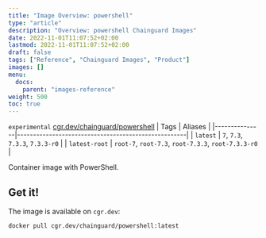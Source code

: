 ```yaml
---
title: "Image Overview: powershell"
type: "article"
description: "Overview: powershell Chainguard Images"
date: 2022-11-01T11:07:52+02:00
lastmod: 2022-11-01T11:07:52+02:00
draft: false
tags: ["Reference", "Chainguard Images", "Product"]
images: []
menu:
  docs:
    parent: "images-reference"
weight: 500
toc: true
---
```


`experimental` [cgr.dev/chainguard/powershell](https://github.com/chainguard-images/images/tree/main/images/powershell)
| Tags          | Aliases                                             |
|---------------|-----------------------------------------------------|
| `latest`      | `7`, `7.3`, `7.3.3`, `7.3.3-r0`                     |
| `latest-root` | `root-7`, `root-7.3`, `root-7.3.3`, `root-7.3.3-r0` |



Container image with PowerShell.

## Get it!

The image is available on `cgr.dev`:

    docker pull cgr.dev/chainguard/powershell:latest

